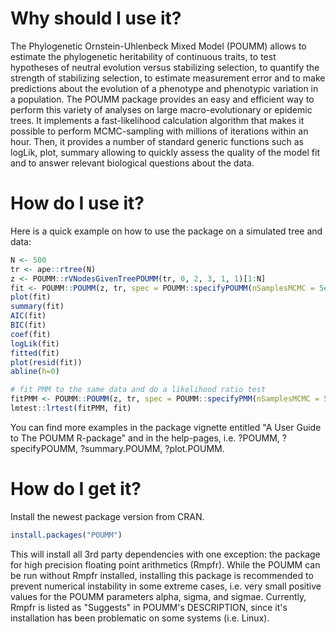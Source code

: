 
<!-- README.md is generated from README.Rmd. Please edit that file -->
Why should I use it?
====================

The Phylogenetic Ornstein-Uhlenbeck Mixed Model (POUMM) allows to estimate the phylogenetic heritability of continuous traits, to test hypotheses of neutral evolution versus stabilizing selection, to quantify the strength of stabilizing selection, to estimate measurement error and to make predictions about the evolution of a phenotype and phenotypic variation in a population. The POUMM package provides an easy and efficient way to perform this variety of analyses on large macro-evolutionary or epidemic trees. It implements a fast-likelihood calculation algorithm that makes it possible to perform MCMC-sampling with millions of iterations within an hour. Then, it provides a number of standard generic functions such as logLik, plot, summary allowing to quickly assess the quality of the model fit and to answer relevant biological questions about the data.

How do I use it?
================

Here is a quick example on how to use the package on a simulated tree and data:

``` r
N <- 500
tr <- ape::rtree(N)
z <- POUMM::rVNodesGivenTreePOUMM(tr, 0, 2, 3, 1, 1)[1:N]
fit <- POUMM::POUMM(z, tr, spec = POUMM::specifyPOUMM(nSamplesMCMC = 5e4))
plot(fit)
summary(fit)
AIC(fit)
BIC(fit)
coef(fit)
logLik(fit)
fitted(fit)
plot(resid(fit))
abline(h=0)

# fit PMM to the same data and do a likelihood ratio test
fitPMM <- POUMM::POUMM(z, tr, spec = POUMM::specifyPMM(nSamplesMCMC = 5e4))
lmtest::lrtest(fitPMM, fit)
```

You can find more examples in the package vignette entitled "A User Guide to The POUMM R-package" and in the help-pages, i.e. ?POUMM, ?specifyPOUMM, ?summary.POUMM, ?plot.POUMM.

How do I get it?
================

Install the newest package version from CRAN.

``` r
install.packages("POUMM")
```

This will install all 3rd party dependencies with one exception: the package for high precision floating point arithmetics (Rmpfr). While the POUMM can be run without Rmpfr installed, installing this package is recommended to prevent numerical instability in some extreme cases, i.e. very small positive values for the POUMM parameters alpha, sigma, and sigmae. Currently, Rmpfr is listed as "Suggests" in POUMM's DESCRIPTION, since it's installation has been problematic on some systems (i.e. Linux).
